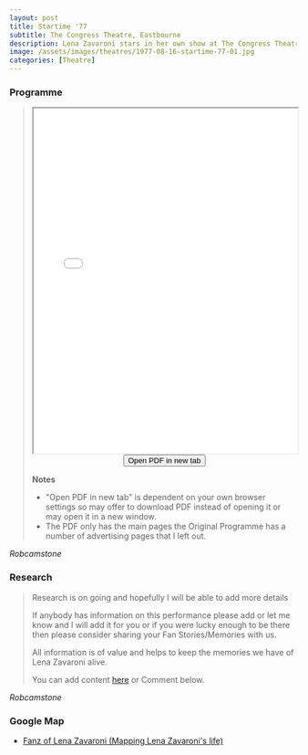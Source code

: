 ```yaml
---
layout: post
title: Startime '77
subtitle: The Congress Theatre, Eastbourne
description: Lena Zavaroni stars in her own show at The Congress Theatre, Eastbourne.
image: /assets/images/theatres/1977-08-16-startime-77-01.jpg
categories: [Theatre]
---
```


### Programme
> <iframe src="/assets/pdf/1977-08-16-startime77.pdf" width="100%" height="605px">This browser does not support PDFs.</iframe>
>
> <div style="text-align:center;"><form action="/assets/pdf/1977-08-16-startime77.pdf" target="_blank"><input type="submit" value="Open PDF in new tab" /></form></div>
>
> **Notes**
> * "Open PDF in new tab" is dependent on your own browser settings so may offer to download PDF instead of opening it or may open it in a new window.
> * The PDF only has the main pages the Original Programme has a number of advertising pages that I left out.

<cite>Robcamstone</cite>

### Research
> Research is on going and hopefully I will be able to add more details
>
> If anybody has information on this performance please add or let me know and I will add it for you or if you were lucky enough to be there then please consider sharing your Fan Stories/Memories with us.
>
> All information is of value and helps to keep the memories we have of Lena Zavaroni alive.
>
> You can add content [here](https://github.com/FanzOfLenaZavaroni/fanzoflenazavaroni.github.io) or Comment below.

<cite>Robcamstone</cite>

### Google Map
* [Fanz of Lena Zavaroni (Mapping Lena Zavaroni's life)](https://www.google.com/maps/d/u/0/viewer?mid=1D1D0ERV_FQMNb9XZzJ-J3yUlK8aI4vhI&hl=en&ll=50.76286380000003%2C0.2833891999999878&z=19)

